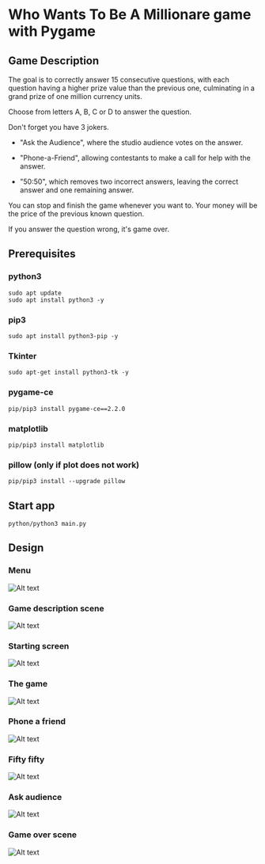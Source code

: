 # Who Wants To Be A Millionare game with Pygame

## Game Description

The goal is to correctly answer 15 consecutive questions, with each question having a higher prize value than the previous one, culminating in a grand prize of one million currency units.

Choose from letters A, B, C or D to answer the question.

Don't forget you have 3 jokers. 
- "Ask the Audience", where the studio audience votes on the answer. 
* "Phone-a-Friend", allowing contestants to make a call for help with the answer. 
+ "50:50", which removes two incorrect answers, leaving the correct answer and one remaining answer.

You can stop and finish the game whenever you want to. Your money will be the price of the previous known question.

If you answer the question wrong, it's game over.

## Prerequisites

### python3

```
sudo apt update
sudo apt install python3 -y
```

### pip3

```
sudo apt install python3-pip -y
```

### Tkinter

```
sudo apt-get install python3-tk -y
```

### pygame-ce

```
pip/pip3 install pygame-ce==2.2.0
```

### matplotlib

```
pip/pip3 install matplotlib
```

### pillow (only if plot does not work)

```
pip/pip3 install --upgrade pillow
```

## Start app

```
python/python3 main.py
```

## Design

### Menu

![Alt text](repo_images/menu.JPG?raw=true "Menu")
### Game description scene

![Alt text](repo_images/description.png?raw=true "Description")
### Starting screen

![Alt text](repo_images/start_screen.JPG?raw=true "Starting screen")
### The game
 
![Alt text](repo_images/game.JPG?raw=true "Game") 
### Phone a friend

![Alt text](repo_images/phone.JPG?raw=true "Phone") 
### Fifty fifty

![Alt text](repo_images/fifty_fifty.JPG?raw=true "Fifty") 
### Ask audience

![Alt text](repo_images/audience.JPG?raw=true "Audience") 
### Game over scene

![Alt text](repo_images/game_over.JPG?raw=true "Game over") 
